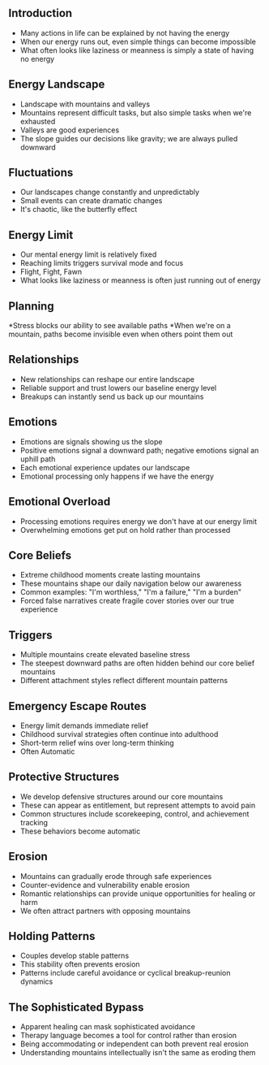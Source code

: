 ## Introduction
* Many actions in life can be explained by not having the energy
* When our energy runs out, even simple things can become impossible
* What often looks like laziness or meanness is simply a state of having no energy

## Energy Landscape
* Landscape with mountains and valleys
* Mountains represent difficult tasks, but also simple tasks when we're exhausted
* Valleys are good experiences
* The slope guides our decisions like gravity; we are always pulled downward

## Fluctuations
* Our landscapes change constantly and unpredictably
* Small events can create dramatic changes
* It's chaotic, like the butterfly effect

## Energy Limit
* Our mental energy limit is relatively fixed
* Reaching limits triggers survival mode and focus
* Flight, Fight, Fawn
* What looks like laziness or meanness is often just running out of energy

## Planning
*Stress blocks our ability to see available paths
*When we're on a mountain, paths become invisible even when others point them out

## Relationships
* New relationships can reshape our entire landscape
* Reliable support and trust lowers our baseline energy level
* Breakups can instantly send us back up our mountains

## Emotions
* Emotions are signals showing us the slope
* Positive emotions signal a downward path; negative emotions signal an uphill path
* Each emotional experience updates our landscape
* Emotional processing only happens if we have the energy

## Emotional Overload
* Processing emotions requires energy we don't have at our energy limit
* Overwhelming emotions get put on hold rather than processed

## Core Beliefs
* Extreme childhood moments create lasting mountains
* These mountains shape our daily navigation below our awareness
* Common examples: "I'm worthless," "I'm a failure," "I'm a burden"
* Forced false narratives create fragile cover stories over our true experience

## Triggers
* Multiple mountains create elevated baseline stress
* The steepest downward paths are often hidden behind our core belief mountains
* Different attachment styles reflect different mountain patterns

## Emergency Escape Routes
* Energy limit demands immediate relief
* Childhood survival strategies often continue into adulthood
* Short-term relief wins over long-term thinking
* Often Automatic

## Protective Structures
* We develop defensive structures around our core mountains
* These can appear as entitlement, but represent attempts to avoid pain
* Common structures include scorekeeping, control, and achievement tracking
* These behaviors become automatic

## Erosion
* Mountains can gradually erode through safe experiences
* Counter-evidence and vulnerability enable erosion
* Romantic relationships can provide unique opportunities for healing or harm
* We often attract partners with opposing mountains

## Holding Patterns
* Couples develop stable patterns
* This stability often prevents erosion
* Patterns include careful avoidance or cyclical breakup-reunion dynamics

## The Sophisticated Bypass
* Apparent healing can mask sophisticated avoidance
* Therapy language becomes a tool for control rather than erosion
* Being accommodating or independent can both prevent real erosion
* Understanding mountains intellectually isn't the same as eroding them